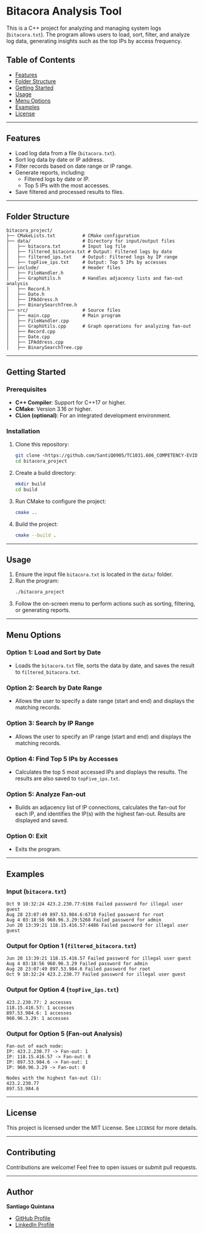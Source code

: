 # Bitacora Analysis Tool

This is a C++ project for analyzing and managing system logs (`bitacora.txt`). The program allows users to load, sort, filter, and analyze log data, generating insights such as the top IPs by access frequency.

## Table of Contents
- [Features](#features)
- [Folder Structure](#folder-structure)
- [Getting Started](#getting-started)
- [Usage](#usage)
- [Menu Options](#menu-options)
- [Examples](#examples)
- [License](#license)

---

## Features

- Load log data from a file (`bitacora.txt`).
- Sort log data by date or IP address.
- Filter records based on date range or IP range.
- Generate reports, including:
  - Filtered logs by date or IP.
  - Top 5 IPs with the most accesses.
- Save filtered and processed results to files.

---

## Folder Structure

```
bitacora_project/
├── CMakeLists.txt          # CMake configuration
├── data/                   # Directory for input/output files
│   ├── bitacora.txt        # Input log file
│   ├── filtered_bitacora.txt # Output: Filtered logs by date
│   ├── filtered_ips.txt    # Output: Filtered logs by IP range
│   ├── topFive_ips.txt     # Output: Top 5 IPs by accesses
├── include/                # Header files
│   ├── FileHandler.h
│   ├── GraphUtils.h        # Handles adjacency lists and fan-out analysis
│   ├── Record.h
│   ├── Date.h
│   ├── IPAddress.h
│   ├── BinarySearchTree.h
├── src/                    # Source files
│   ├── main.cpp            # Main program
│   ├── FileHandler.cpp
│   ├── GraphUtils.cpp      # Graph operations for analyzing fan-out
│   ├── Record.cpp
│   ├── Date.cpp
│   ├── IPAddress.cpp
│   ├── BinarySearchTree.cpp
```

---

## Getting Started

### Prerequisites
- **C++ Compiler**: Support for C++17 or higher.
- **CMake**: Version 3.16 or higher.
- **CLion (optional)**: For an integrated development environment.

### Installation
1. Clone this repository:
   ```bash
   git clone <https://github.com/SantiQ0905/TC1031.606_COMPETENCY-EVIDENCE>
   cd bitacora_project
   ```
2. Create a build directory:
   ```bash
   mkdir build
   cd build
   ```
3. Run CMake to configure the project:
   ```bash
   cmake ..
   ```
4. Build the project:
   ```bash
   cmake --build .
   ```

---

## Usage

1. Ensure the input file `bitacora.txt` is located in the `data/` folder.
2. Run the program:
   ```bash
   ./bitacora_project
   ```
3. Follow the on-screen menu to perform actions such as sorting, filtering, or generating reports.

---

## Menu Options

### **Option 1: Load and Sort by Date**
- Loads the `bitacora.txt` file, sorts the data by date, and saves the result to `filtered_bitacora.txt`.

### **Option 2: Search by Date Range**
- Allows the user to specify a date range (start and end) and displays the matching records.

### **Option 3: Search by IP Range**
- Allows the user to specify an IP range (start and end) and displays the matching records.

### **Option 4: Find Top 5 IPs by Accesses**
- Calculates the top 5 most accessed IPs and displays the results. The results are also saved to `topFive_ips.txt`.

### **Option 5: Analyze Fan-out**
- Builds an adjacency list of IP connections, calculates the fan-out for each IP, and identifies the IP(s) with the highest fan-out. Results are displayed and saved.

### **Option 0: Exit**
- Exits the program.

---

## Examples

### Input (`bitacora.txt`)
```
Oct 9 10:32:24 423.2.230.77:6166 Failed password for illegal user guest
Aug 28 23:07:49 897.53.984.6:6710 Failed password for root
Aug 4 03:18:56 960.96.3.29:5268 Failed password for admin
Jun 20 13:39:21 118.15.416.57:4486 Failed password for illegal user guest
```

### Output for Option 1 (`filtered_bitacora.txt`)
```
Jun 20 13:39:21 118.15.416.57 Failed password for illegal user guest
Aug 4 03:18:56 960.96.3.29 Failed password for admin
Aug 28 23:07:49 897.53.984.6 Failed password for root
Oct 9 10:32:24 423.2.230.77 Failed password for illegal user guest
```

### Output for Option 4 (`topFive_ips.txt`)
```
423.2.230.77: 2 accesses
118.15.416.57: 1 accesses
897.53.984.6: 1 accesses
960.96.3.29: 1 accesses
```

### Output for Option 5 (Fan-out Analysis)
```
Fan-out of each node:
IP: 423.2.230.77 -> Fan-out: 1
IP: 118.15.416.57 -> Fan-out: 0
IP: 897.53.984.6 -> Fan-out: 1
IP: 960.96.3.29 -> Fan-out: 0

Nodes with the highest fan-out (1):
423.2.230.77
897.53.984.6
```

---

## License

This project is licensed under the MIT License. See `LICENSE` for more details.

---

## Contributing

Contributions are welcome! Feel free to open issues or submit pull requests.

---

## Author

**Santiago Quintana**  
- [GitHub Profile](https://github.com/SantiQ0905)  
- [LinkedIn Profile](https://www.linkedin.com/in/santiago-quintana-moreno-861115192/)

